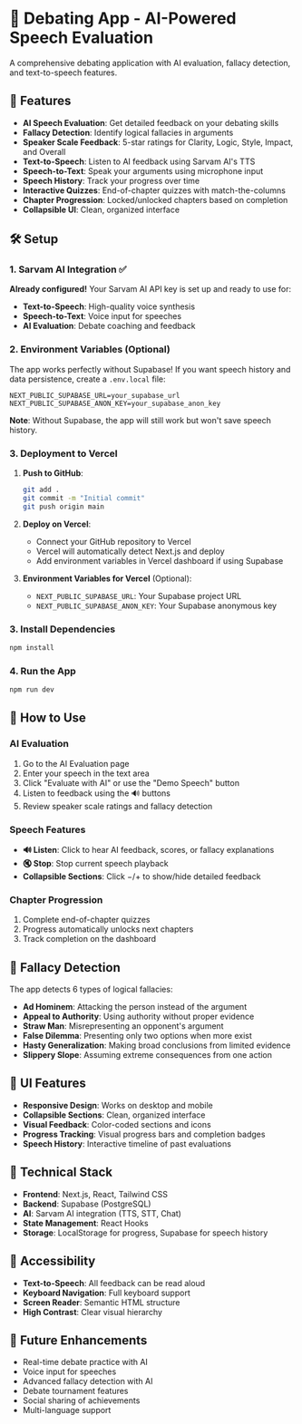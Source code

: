 # 🎤 Debating App - AI-Powered Speech Evaluation

A comprehensive debating application with AI evaluation, fallacy detection, and text-to-speech features.

## 🚀 Features

- **AI Speech Evaluation**: Get detailed feedback on your debating skills
- **Fallacy Detection**: Identify logical fallacies in arguments
- **Speaker Scale Feedback**: 5-star ratings for Clarity, Logic, Style, Impact, and Overall
- **Text-to-Speech**: Listen to AI feedback using Sarvam AI's TTS
- **Speech-to-Text**: Speak your arguments using microphone input
- **Speech History**: Track your progress over time
- **Interactive Quizzes**: End-of-chapter quizzes with match-the-columns
- **Chapter Progression**: Locked/unlocked chapters based on completion
- **Collapsible UI**: Clean, organized interface

## 🛠️ Setup

### 1. Sarvam AI Integration ✅

**Already configured!** Your Sarvam AI API key is set up and ready to use for:
- **Text-to-Speech**: High-quality voice synthesis
- **Speech-to-Text**: Voice input for speeches
- **AI Evaluation**: Debate coaching and feedback

### 2. Environment Variables (Optional)

The app works perfectly without Supabase! If you want speech history and data persistence, create a `.env.local` file:

```
NEXT_PUBLIC_SUPABASE_URL=your_supabase_url
NEXT_PUBLIC_SUPABASE_ANON_KEY=your_supabase_anon_key
```

**Note**: Without Supabase, the app will still work but won't save speech history.

### 3. Deployment to Vercel

1. **Push to GitHub**: 
   ```bash
   git add .
   git commit -m "Initial commit"
   git push origin main
   ```

2. **Deploy on Vercel**:
   - Connect your GitHub repository to Vercel
   - Vercel will automatically detect Next.js and deploy
   - Add environment variables in Vercel dashboard if using Supabase

3. **Environment Variables for Vercel** (Optional):
   - `NEXT_PUBLIC_SUPABASE_URL`: Your Supabase project URL
   - `NEXT_PUBLIC_SUPABASE_ANON_KEY`: Your Supabase anonymous key

### 3. Install Dependencies

```bash
npm install
```

### 4. Run the App

```bash
npm run dev
```

## 🎯 How to Use

### AI Evaluation
1. Go to the AI Evaluation page
2. Enter your speech in the text area
3. Click "Evaluate with AI" or use the "Demo Speech" button
4. Listen to feedback using the 🔊 buttons
5. Review speaker scale ratings and fallacy detection

### Speech Features
- **🔊 Listen**: Click to hear AI feedback, scores, or fallacy explanations
- **🔇 Stop**: Stop current speech playback
- **Collapsible Sections**: Click −/+ to show/hide detailed feedback

### Chapter Progression
1. Complete end-of-chapter quizzes
2. Progress automatically unlocks next chapters
3. Track completion on the dashboard

## 🧠 Fallacy Detection

The app detects 6 types of logical fallacies:
- **Ad Hominem**: Attacking the person instead of the argument
- **Appeal to Authority**: Using authority without proper evidence
- **Straw Man**: Misrepresenting an opponent's argument
- **False Dilemma**: Presenting only two options when more exist
- **Hasty Generalization**: Making broad conclusions from limited evidence
- **Slippery Slope**: Assuming extreme consequences from one action

## 🎨 UI Features

- **Responsive Design**: Works on desktop and mobile
- **Collapsible Sections**: Clean, organized interface
- **Visual Feedback**: Color-coded sections and icons
- **Progress Tracking**: Visual progress bars and completion badges
- **Speech History**: Interactive timeline of past evaluations

## 🔧 Technical Stack

- **Frontend**: Next.js, React, Tailwind CSS
- **Backend**: Supabase (PostgreSQL)
- **AI**: Sarvam AI integration (TTS, STT, Chat)
- **State Management**: React Hooks
- **Storage**: LocalStorage for progress, Supabase for speech history

## 📱 Accessibility

- **Text-to-Speech**: All feedback can be read aloud
- **Keyboard Navigation**: Full keyboard support
- **Screen Reader**: Semantic HTML structure
- **High Contrast**: Clear visual hierarchy

## 🚀 Future Enhancements

- Real-time debate practice with AI
- Voice input for speeches
- Advanced fallacy detection with AI
- Debate tournament features
- Social sharing of achievements
- Multi-language support
